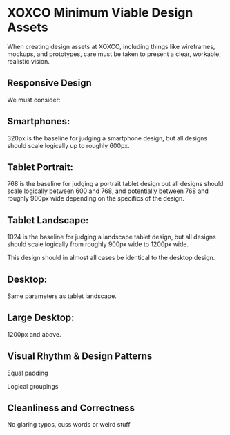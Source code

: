# XOXCO Minimum Viable Design Assets

When creating design assets at XOXCO, including things like wireframes, mockups, and prototypes,
care must be taken to present a clear, workable, realistic vision.

## Responsive Design

We must consider:

## Smartphones:

320px is the baseline for judging a smartphone design,
but all designs should scale logically up to roughly 600px.

## Tablet Portrait:
768 is the baseline for judging a portrait tablet design
but all designs should scale logically between 600 and 768,
and potentially between 768 and roughly 900px wide depending on the
specifics of the design.

## Tablet Landscape:
1024 is the baseline for judging a landscape tablet design,
but all designs should scale logically from roughly 900px wide
to 1200px wide.

This design should in almost all cases be identical to the desktop
design.

## Desktop:

Same parameters as tablet landscape.

## Large Desktop:

1200px and above.


## Visual Rhythm & Design Patterns

Equal padding

Logical groupings

## Cleanliness and Correctness

No glaring typos, cuss words or weird stuff

## 
